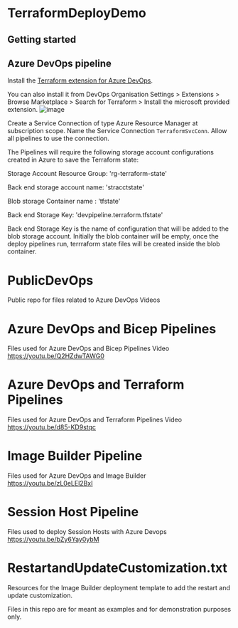 # TerraformDeployDemo

## Getting started

## Azure DevOps pipeline

Install the [Terraform extension for Azure DevOps](https://marketplace.visualstudio.com/items?itemName=ms-devlabs.custom-terraform-tasks).

You can also install it from DevOps Organisation Settings > Extensions > Browse Marketplace > Search for Terraform > Install the microsoft provided extension.
![image](https://github.com/BasujitaBhattacharya/TerraformDeployDemo/assets/121059306/f2c12303-6517-4cb4-af5c-4a97250498af)

Create a Service Connection of type Azure Resource Manager at subscription scope. Name the Service Connection `TerraformSvcConn`.
Allow all pipelines to use the connection.

The Pipelines will require the following storage account configurations created in Azure to save the Terraform state:
  
  Storage Account Resource Group: 'rg-terraform-state'
 
  Back end storage account name: 'stracctstate'
  
  Blob storage Container name : 'tfstate'
  
  Back end Storage Key: 'devpipeline.terraform.tfstate'

Back end Storage Key is the name of configuration that will be added to the blob storage account.
Initially the blob container will be empty, once the deploy pipelines run, terrraform state files will be created inside the blob container.

# PublicDevOps
Public repo for files related to Azure DevOps Videos

# Azure DevOps and Bicep Pipelines
Files used for Azure DevOps and Bicep Pipelines Video
https://youtu.be/Q2HZdwTAWG0

# Azure DevOps and Terraform Pipelines
Files used for Azure DevOps and Terraform Pipelines Video
https://youtu.be/d85-KD9stqc

# Image Builder Pipeline
Files used for Azure DevOps and Image Builder
https://youtu.be/zL0eLEl2BxI

# Session Host Pipeline
Files used to deploy Session Hosts with Azure Devops
https://youtu.be/bZy6Yay0ybM

# RestartandUpdateCustomization.txt
Resources for the Image Builder deployment template to add the restart and update customization. 

Files in this repo are for meant as examples and for demonstration purposes only.
